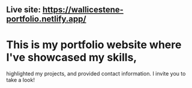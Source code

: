  ## Live site: https://wallicestene-portfolio.netlify.app/
 
# This is my portfolio website where I've showcased my skills,
highlighted my projects,
and provided contact information. I invite you to take a look!
